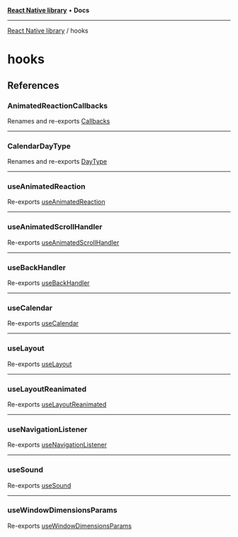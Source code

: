 [**React Native library**](../index.md) • **Docs**

***

[React Native library](../modules.md) / hooks

# hooks

## References

### AnimatedReactionCallbacks

Renames and re-exports [Callbacks](useAnimatedReaction/interfaces/Callbacks.md)

***

### CalendarDayType

Renames and re-exports [DayType](useCalendar/enumerations/DayType.md)

***

### useAnimatedReaction

Re-exports [useAnimatedReaction](useAnimatedReaction/functions/useAnimatedReaction.md)

***

### useAnimatedScrollHandler

Re-exports [useAnimatedScrollHandler](useAnimatedScrollHandler/functions/useAnimatedScrollHandler.md)

***

### useBackHandler

Re-exports [useBackHandler](useBackHandler/functions/useBackHandler.md)

***

### useCalendar

Re-exports [useCalendar](useCalendar/functions/useCalendar.md)

***

### useLayout

Re-exports [useLayout](useLayout/functions/useLayout.md)

***

### useLayoutReanimated

Re-exports [useLayoutReanimated](useLayoutReanimated/functions/useLayoutReanimated.md)

***

### useNavigationListener

Re-exports [useNavigationListener](useNavigationListener/functions/useNavigationListener.md)

***

### useSound

Re-exports [useSound](useSound/functions/useSound.md)

***

### useWindowDimensionsParams

Re-exports [useWindowDimensionsParams](useWindowDimensionsParams/functions/useWindowDimensionsParams.md)
